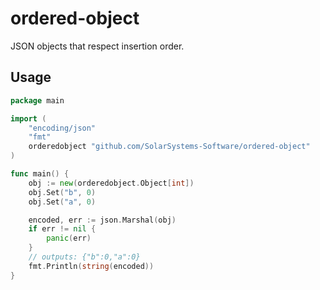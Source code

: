 # ordered-object
JSON objects that respect insertion order.

## Usage

```go
package main

import (
	"encoding/json"
	"fmt"
	orderedobject "github.com/SolarSystems-Software/ordered-object"
)

func main() {
	obj := new(orderedobject.Object[int])
	obj.Set("b", 0)
	obj.Set("a", 0)

	encoded, err := json.Marshal(obj)
	if err != nil {
		panic(err)
	}
	// outputs: {"b":0,"a":0}
	fmt.Println(string(encoded))
}
```